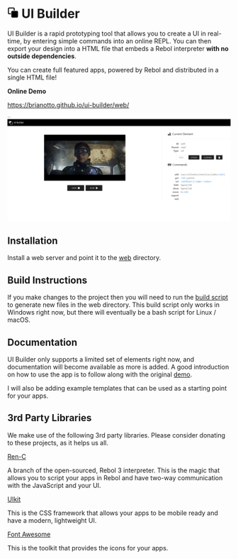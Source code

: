 # <img src="src/logo.png?raw=true" height="25" width="25" /> UI Builder

UI Builder is a rapid prototyping tool that allows you to create a UI in real-time, by entering simple commands into an online REPL. You can then export your design into a HTML file that embeds a Rebol interpreter **with no outside dependencies**.

You can create full featured apps, powered by Rebol and distributed in a single HTML file!

**Online Demo**

https://brianotto.github.io/ui-builder/web/

<img src="screenshot.png?raw=true" width="1024" />

## Installation

Install a web server and point it to the [web](web) directory.

## Build Instructions

If you make changes to the project then you will need to run the [build script](build.bat) to generate new files in the web directory. This build script only works in Windows right now, but there will eventually be a bash script for Linux / macOS.

## Documentation

UI Builder only supports a limited set of elements right now, and documentation will become available as more is added. A good introduction on how to use the app is to follow along with the original [demo](https://brianotto.github.io/ui-builder/doc/demo).

I will also be adding example templates that can be used as a starting point for your apps.

## 3rd Party Libraries

We make use of the following 3rd party libraries. Please consider donating to these projects, as it helps us all.

[Ren-C](https://github.com/metaeducation/ren-c)

A branch of the open-sourced, Rebol 3 interpreter. This is the magic that allows you to script your apps in Rebol and have two-way communication with the JavaScript and your UI.

[UIkit](https://github.com/uikit/uikit)

This is the CSS framework that allows your apps to be mobile ready and have a modern, lightweight UI.


[Font Awesome](https://github.com/FortAwesome/Font-Awesome)

This is the toolkit that provides the icons for your apps.
